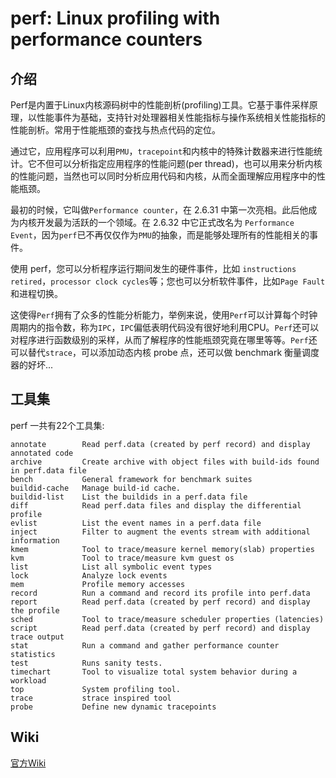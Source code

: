# perf: Linux profiling with performance counters

## 介绍
Perf是内置于Linux内核源码树中的性能剖析(profiling)工具。它基于事件采样原理，以性能事件为基础，支持针对处理器相关性能指标与操作系统相关性能指标的性能剖析。常用于性能瓶颈的查找与热点代码的定位。

通过它，应用程序可以利用`PMU`，`tracepoint`和内核中的特殊计数器来进行性能统计。它不但可以分析指定应用程序的性能问题(per thread)，也可以用来分析内核的性能问题，当然也可以同时分析应用代码和内核，从而全面理解应用程序中的性能瓶颈。

最初的时候，它叫做`Performance counter`，在 2.6.31 中第一次亮相。此后他成为内核开发最为活跃的一个领域。在 2.6.32 中它正式改名为 `Performance Event`，因为`perf`已不再仅仅作为`PMU`的抽象，而是能够处理所有的性能相关的事件。

使用 perf，您可以分析程序运行期间发生的硬件事件，比如 `instructions retired`，`processor clock cycles`等；您也可以分析软件事件，比如`Page Fault`和进程切换。

这使得`Perf`拥有了众多的性能分析能力，举例来说，使用`Perf`可以计算每个时钟周期内的指令数，称为`IPC`，`IPC`偏低表明代码没有很好地利用CPU。`Perf`还可以对程序进行函数级别的采样，从而了解程序的性能瓶颈究竟在哪里等等。`Perf`还可以替代`strace`，可以添加动态内核 probe 点，还可以做 benchmark 衡量调度器的好坏...

## 工具集
perf 一共有22个工具集:
```
annotate        Read perf.data (created by perf record) and display annotated code
archive         Create archive with object files with build-ids found in perf.data file
bench           General framework for benchmark suites
buildid-cache   Manage build-id cache.
buildid-list    List the buildids in a perf.data file
diff            Read perf.data files and display the differential profile
evlist          List the event names in a perf.data file
inject          Filter to augment the events stream with additional information
kmem            Tool to trace/measure kernel memory(slab) properties
kvm             Tool to trace/measure kvm guest os
list            List all symbolic event types
lock            Analyze lock events
mem             Profile memory accesses
record          Run a command and record its profile into perf.data
report          Read perf.data (created by perf record) and display the profile
sched           Tool to trace/measure scheduler properties (latencies)
script          Read perf.data (created by perf record) and display trace output
stat            Run a command and gather performance counter statistics
test            Runs sanity tests.
timechart       Tool to visualize total system behavior during a workload
top             System profiling tool.
trace           strace inspired tool
probe           Define new dynamic tracepoints
```

## Wiki
  [官方Wiki](https://perf.wiki.kernel.org/index.php/Main_Page)
